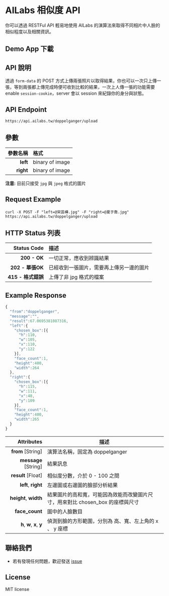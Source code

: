#  AILabs 相似度 API

你可以透過 RESTFul API 輕易地使用 AILabs 的演算法來取得不同相片中人臉的相似程度以及相關資訊。

## Demo App 下載


## API 說明

透過 `form-data` 的 POST 方式上傳兩張照片以取得結果，你也可以一次只上傳一張，等到兩張都上傳完成時便可收到比較的結果，一次上人傳一張的功能需要 enable `session-cookie`，server 會以 session 來紀錄你的身分與狀態。

## API Endpoint 

```
https://api.ailabs.tw/doppelganger/upload
```

## 參數

|      參數名稱 | 格式              |
| --------: | :-------------- |
|  **left** | binary of image |
| **right** | binary of image |

**注意:** 目前只接受 `jpg` 與 `jpeg` 格式的圖片

## Request Example 

```shell
curl -X POST -F "left=@宋芸樺.jpg" -F "right=@夏于喬.jpg" https://api.ailabs.tw/doppelganger/upload
```

## HTTP Status 列表

|     Status Code | 描述                   |
| --------------: | :------------------- |
|    **200 - OK** | 一切正常，應收到辨識結果         |
|  **202 - 單張OK** | 已經收到一張圖片，需要再上傳另一邊的圖片 |
| **415 -  格式錯誤** | 上傳了非 jpg 格式的檔案       |

 ## Example Response

```javascript
{
  "from":"doppelganger",
  "message":"",
  "result":67.0695381087316,
  "left":{
    "chosen_box":[{
      "h":110,
      "w":105,
      "x":110,
      "y":122
    }],
    "face_count":1,
    "height":400,
    "width":264
  },
  "right":{
    "chosen_box":[{
      "h":115,
      "w":111,
      "x":48,
      "y":109
    }],
    "face_count":1,
    "height":400,
    "width":265
  }
}
```

|                 Attributes | 描述                                       |
| -------------------------: | ---------------------------------------- |
|         **from**  [String] | 演算法名稱，固定為 doppelganger                   |
|      **message**  [String] | 結果訊息                                     |
|         **result** [Float] | 相似度分數，介於 0 - 100 之間                      |
|       **left**,  **right** | 左邊圖或右邊圖的臉部分析結果                           |
|      **height**, **width** | 結果圖片的高和寬，可能因為效能而改變圖片尺寸，用來對比 chosen_box 的座標與尺寸 |
|             **face_count** | 圖中的人臉數目                                  |
| **h**, **w**, **x**, **y** | 偵測到臉的方形範圍，分別為 高、寬、左上角的  x 、 y 座標         |

## 聯絡我們

* 若有發現任何問題，歡迎發送 [issue](https://github.com/ailabstw/doppelganger-api/issues)

## License

MIT license
